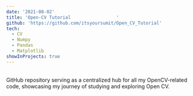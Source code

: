 ```yaml
---
date: '2021-08-02'
title: 'Open-CV Tutorial                 '
github: 'https://github.com/itsyoursumit/Open_CV_Tutorial'
tech:
  - CV
  - Numpy
  - Pandas
  - Matplotlib
showInProjects: true
---
```


<br>GitHub repository serving as a centralized hub for all my OpenCV-related code, showcasing my journey of studying and exploring Open CV.